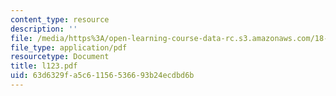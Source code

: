 ```yaml
---
content_type: resource
description: ''
file: /media/https%3A/open-learning-course-data-rc.s3.amazonaws.com/18-433-combinatorial-optimization-fall-2003/63d6329fa5c61156536693b24ecdbd6b_l123.pdf
file_type: application/pdf
resourcetype: Document
title: l123.pdf
uid: 63d6329f-a5c6-1156-5366-93b24ecdbd6b
---
```

